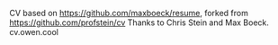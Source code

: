 CV based on https://github.com/maxboeck/resume, forked from https://github.com/profstein/cv
Thanks to Chris Stein and Max Boeck.
cv.owen.cool